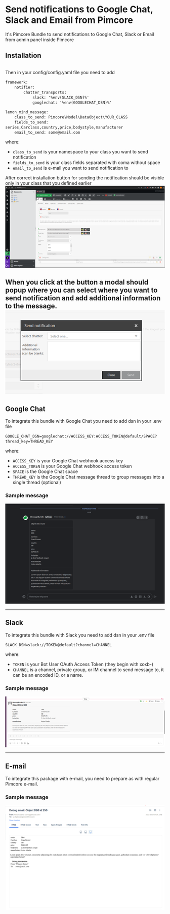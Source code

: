# Send notifications to Google Chat, Slack and Email from Pimcore

It's Pimcore Bundle to send notifications to Google Chat, Slack or Email from admin panel inside Pimcore

## Installation

```

```

Then in your config/config.yaml file you need to add

```
framework:
    notifier:
        chatter_transports:
            slack: '%env(SLACK_DSN)%'
            googlechat: '%env(GOOGLECHAT_DSN)%'
```

```
lemon_mind_message:
    class_to_send: Pimcore\Model\DataObject\YOUR_CLASS
    fields_to_send: series,Carclass,country,price,bodystyle,manufacturer
    email_to_send: some@email.com
```

where:

- `class_to_send` is your namespace to your class you want to send notification
- `fields_to_send` is your class fields separated with coma without space
- `email_to_send` is e-mail you want to send notification to

After correct installation button for sending the notification should be visible only in your class that you defined
earlier
![](docs/img_home.png)

When you click at the button a modal should popup where you can select where you want to send notification and add
additional information to the message.
![](docs/img_modal.png)
-----------

## Google Chat

To integrate this bundle with Google Chat you need to add dsn in your .env file

```
GOOGLE_CHAT_DSN=googlechat://ACCESS_KEY:ACCESS_TOKEN@default/SPACE?thread_key=THREAD_KEY
```

where:

- `ACCESS_KEY` is your Google Chat webhook access key
- `ACCESS_TOKEN` is your Google Chat webhook access token
- `SPACE` is the Google Chat space
- `THREAD_KEY` is the Google Chat message thread to group messages into a single thread (optional)

### Sample message

![](docs/img_googlechat_message.png)

-----------

## Slack

To integrate this bundle with Slack you need to add dsn in your .env file

```
SLACK_DSN=slack://TOKEN@default?channel=CHANNEL
```

where:

- `TOKEN`  is your Bot User OAuth Access Token (they begin with xoxb-)
- `CHANNEL`  is a channel, private group, or IM channel to send message to, it can be an encoded ID, or a name.

### Sample message

![](docs/img_slack_message.png)

-----------

## E-mail

To integrate this package with e-mail, you need to prepare as with regular Pimcore e-mail.

### Sample message

![](docs/img_email_message.png)